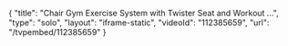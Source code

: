 {
    "title": "Chair Gym Exercise System with Twister Seat and Workout ...",
    "type": "solo",
    "layout": "iframe-static",
    "videoId": "112385659",
    "url": "\/tvpembed\/112385659"
}